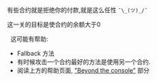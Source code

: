 有些合约就是拒绝你的付款,就是这么任性 `¯\_(ツ)_/¯`

这一关的目标是使合约的余额大于0

&nbsp;
这可能有帮助:
* Fallback 方法
* 有时候攻击一个合约最好的方法是使用另一个合约.
* 阅读上方的帮助页面, ["Beyond the console"](https://lux.openzeppelin.com/help) 部分
